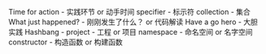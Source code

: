 Time for action - 实践环节 or 动手时间
specifier - 标示符
collection - 集合
What just happened? - 刚刚发生了什么？ or 代码解读
Have a go hero - 大胆实践
Hashbang -
project - 工程 or 项目
namespace - 命名空间 or 名字空间
constructor - 构造函数 or 构建函数
